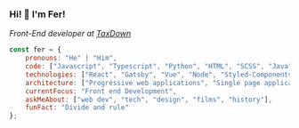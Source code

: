 ### Hi! 👋 I'm Fer!

<p><em>Front-End developer at <a href="https://taxdown.es/">TaxDown</a></em></p>

```javascript
const fer = {
    pronouns: "He" | "Him",
    code: ["Javascript", "Typescript", "Python", "HTML", "SCSS", "Java"],
    technologies: ["React", "Gatsby", "Vue", "Node", "Styled-Components", "Jest", "React-Testing", "AWS"]
    architecture: ["Progressive web applications", "Single page applications", "Server side rendering", "Design system pattern", "Component Architecture"],
    currentFocus: "Front end Development",
    askMeAbout: ["web dev", "tech", "design", "films", "history"],
    funFact: "Divide and rule"
};
```



<!--
**Fernan-Ramos/Fernan-Ramos** is a ✨ _special_ ✨ repository because its `README.md` (this file) appears on your GitHub profile.

Here are some ideas to get you started:

- 🔭 I’m currently working on ...
- 🌱 I’m currently learning ...
- 👯 I’m looking to collaborate on ...
- 🤔 I’m looking for help with ...
- 💬 Ask me about ...
- 📫 How to reach me: ...
- 😄 Pronouns: ...
- ⚡ Fun fact: ...
-->

